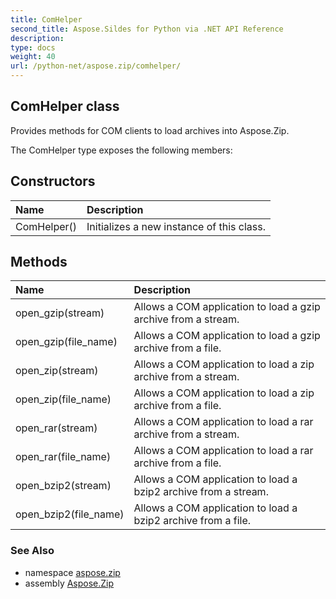 ```yaml
---
title: ComHelper
second_title: Aspose.Sildes for Python via .NET API Reference
description: 
type: docs
weight: 40
url: /python-net/aspose.zip/comhelper/
---
```


## ComHelper class

Provides methods for COM clients to load archives into Aspose.Zip.

The ComHelper type exposes the following members:
## Constructors
| Name | Description |
| :- | :- |
|ComHelper()|Initializes a new instance of this class.|
## Methods
| Name | Description |
| :- | :- |
|open_gzip(stream)|Allows a COM application to load a gzip archive from a stream.|
|open_gzip(file_name)|Allows a COM application to load a gzip archive from a file.|
|open_zip(stream)|Allows a COM application to load a zip archive from a stream.|
|open_zip(file_name)|Allows a COM application to load a zip archive from a file.|
|open_rar(stream)|Allows a COM application to load a rar archive from a stream.|
|open_rar(file_name)|Allows a COM application to load a rar archive from a file.|
|open_bzip2(stream)|Allows a COM application to load a bzip2 archive from a stream.|
|open_bzip2(file_name)|Allows a COM application to load a bzip2 archive from a file.|

### See Also

* namespace [aspose.zip](/zip/python-net/aspose.zip/)
* assembly [Aspose.Zip](/zip/python-net/)

